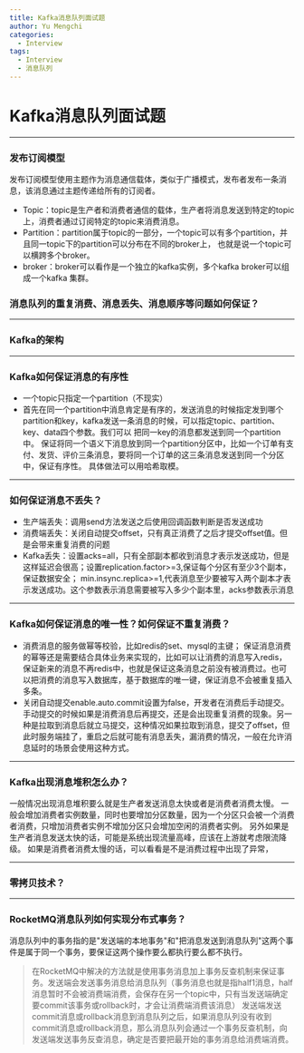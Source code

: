 ```yaml
---
title: Kafka消息队列面试题
author: Yu Mengchi
categories:
  - Interview 
tags:
  - Interview
  - 消息队列
---
```

  
# Kafka消息队列面试题

---

### 发布订阅模型
发布订阅模型使用主题作为消息通信载体，类似于广播模式，发布者发布一条消息，该消息通过主题传递给所有的订阅者。

- Topic：topic是生产者和消费者通信的载体，生产者将消息发送到特定的topic上，消费者通过订阅特定的topic来消费消息。
- Partition：partition属于topic的一部分，一个topic可以有多个partition，并且同一topic下的partition可以分布在不同的broker上，
也就是说一个topic可以横跨多个broker。
- broker：broker可以看作是一个独立的kafka实例，多个kafka broker可以组成一个kafka 集群。


### 消息队列的重复消费、消息丢失、消息顺序等问题如何保证？

---

### Kafka的架构

---

### Kafka如何保证消息的有序性

- 一个topic只指定一个partition（不现实）
- 首先在同一个partition中消息肯定是有序的，发送消息的时候指定发到哪个partition和key，kafka发送一条消息的时候，可以指定topic、partition、key、data四个参数。我们可以
把同一key的消息都发送到同一个partition中。
保证将同一个语义下消息放到同一个partition分区中，比如一个订单有支付、发货、评价三条消息，要将同一个订单的这三条消息发送到同一个分区中，保证有序性。
具体做法可以用哈希取模。



---

### 如何保证消息不丢失？

- 生产端丢失：调用send方法发送之后使用回调函数判断是否发送成功
- 消费端丢失：关闭自动提交offset，只有真正消费了之后才提交offset值。但是会带来重复消费的问题
- Kafka丢失：设置acks=all，只有全部副本都收到消息才表示发送成功，但是这样延迟会很高；设置replication.factor>=3,保证每个分区有至少3个副本，保证数据安全；
min.insync.replica>=1,代表消息至少要被写入两个副本才表示发送成功。这个参数表示消息需要被写入多少个副本里，acks参数表示消息

---

### Kafka如何保证消息的唯一性？如何保证不重复消费？

- 消费消息的服务做幂等校验，比如redis的set、mysql的主键；
保证消息消费的幂等还是需要结合具体业务来实现的，比如可以让消费的消息写入redis，保证新来的消息不再redis中，也就是保证这条消息之前没有被消费过。也可以把消费的消息写入数据库，基于数据库的唯一键，保证消息不会被重复插入多条。
- 关闭自动提交enable.auto.commit设置为false，开发者在消费后手动提交。
手动提交的时候如果是消费消息后再提交，还是会出现重复消费的现象。另一种是拉取到消息后就立马提交，这种情况如果拉取到消息，提交了offset，但此时服务端挂了，重启之后就可能有消息丢失，漏消费的情况，一般在允许消息延时的场景会使用这种方式。


---

### Kafka出现消息堆积怎么办？

一般情况出现消息堆积要么就是生产者发送消息太快或者是消费者消费太慢。
一般会增加消费者实例数量，同时也要增加分区数量，因为一个分区只会被一个消费者消费，只增加消费者实例不增加分区只会增加空闲的消费者实例。
另外如果是生产者消息发送太快的话，可能是系统出现流量高峰，应该在上游就考虑限流降级。
如果是消费者消费太慢的话，可以看看是不是消费过程中出现了异常，

---

### 零拷贝技术？


---

### RocketMQ消息队列如何实现分布式事务？

消息队列中的事务指的是"发送端的本地事务"和"把消息发送到消息队列"这两个事件是属于同一个事务，要保证这两个操作要么都执行要么都不执行。

> 在RocketMQ中解决的方法就是使用事务消息加上事务反查机制来保证事务。发送端会发送事务消息给消息队列（事务消息也就是指half1消息，half消息暂时不会被消费端消费，会保存在另一个topic中，只有当发送端确定要commit该事务或rollback时，才会让消费端消费该消息）
发送端发送commit消息或rollback消息到消息队列之后，如果消息队列没有收到commit消息或rollback消息，那么消息队列会通过一个事务反查机制，向发送端发送事务反查消息，确定是否要把最开始的事务消息给消费端消费。



